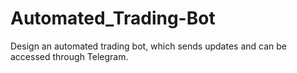 # Automated_Trading-Bot
Design an automated trading bot, which sends updates and can be accessed through Telegram.
